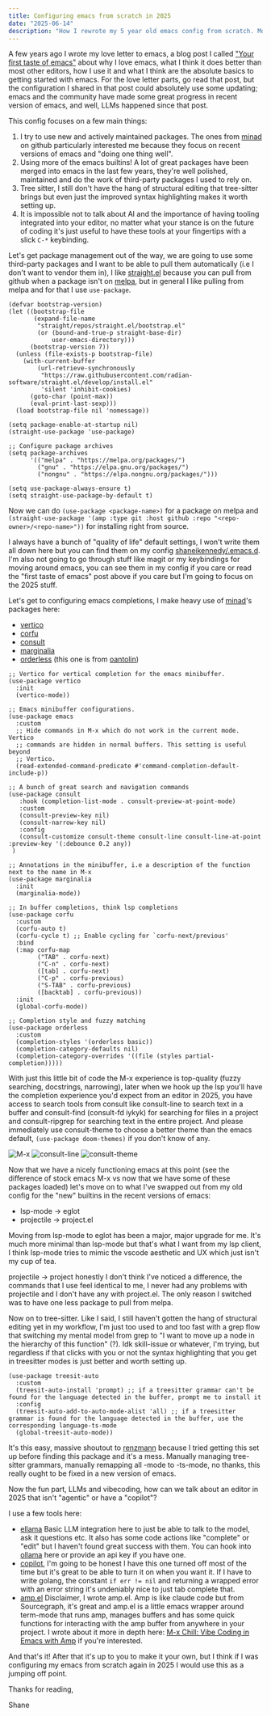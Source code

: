 ```yaml
---
title: Configuring emacs from scratch in 2025
date: "2025-06-14"
description: "How I rewrote my 5 year old emacs config from scratch. Modern packages from the community, making use of all the recent improvements in emacs-proper, and of course vibecoding."
---
```


A few years ago I wrote my love letter to emacs, a blog post I called ["Your first taste of emacs"](/blog/emacs-intro) about why I love emacs, what I think it does better than most other editors, how I use it and what I think are the absolute basics to getting started with emacs. For the love letter parts, go read that post, but the configuration I shared in that post could absolutely use some updating; emacs and the community have made some great progress in recent version of emacs, and well, LLMs happened since that post.

This config focuses on a few main things:
1. I try to use new and actively maintained packages. The ones from [minad](https://github.com/minad) on github particularly interested me because they focus on recent versions of emacs and "doing one thing well".
2. Using more of the emacs builtins! A lot of great packages have been merged into emacs in the last few years, they're well polished, maintained and do the work of third-party packages I used to rely on.
3. Tree sitter, I still don't have the hang of structural editing that tree-sitter brings but even just the improved syntax highlighting makes it worth setting up.
4. It is impossible not to talk about AI and the importance of having tooling integrated into your editor, no matter what your stance is on the future of coding it's just useful to have these tools at your fingertips with a slick `C-*` keybinding.


Let's get package management out of the way, we are going to use some third-party packages and I want to be able to pull them automatically (i.e I don't want to vendor them in), I like [straight.el](https://github.com/radian-software/straight.el) because you can pull from github when a package isn't on [melpa](https://melpa.org), but in general I like pulling from melpa and for that I use `use-package`.

```emacs-lisp
(defvar bootstrap-version)
(let ((bootstrap-file
       (expand-file-name
        "straight/repos/straight.el/bootstrap.el"
        (or (bound-and-true-p straight-base-dir)
            user-emacs-directory)))
      (bootstrap-version 7))
  (unless (file-exists-p bootstrap-file)
    (with-current-buffer
        (url-retrieve-synchronously
         "https://raw.githubusercontent.com/radian-software/straight.el/develop/install.el"
         'silent 'inhibit-cookies)
      (goto-char (point-max))
      (eval-print-last-sexp)))
  (load bootstrap-file nil 'nomessage))

(setq package-enable-at-startup nil)
(straight-use-package 'use-package)

;; Configure package archives
(setq package-archives
      '(("melpa" . "https://melpa.org/packages/")
        ("gnu" . "https://elpa.gnu.org/packages/")
        ("nongnu" . "https://elpa.nongnu.org/packages/")))

(setq use-package-always-ensure t)
(setq straight-use-package-by-default t)
```

Now we can do `(use-package <package-name>)` for a package on melpa and `(straight-use-package '(amp :type git :host github :repo "<repo-owner>/<repo-name>"))` for installing right from source.

I always have a bunch of "quality of life" default settings, I won't write them all down here but you can find them on my config [shaneikennedy/.emacs.d](https://github.com/shaneikennedy/.emacs.d). I'm also not going to go through stuff like magit or my keybindings for moving around emacs, you can see them in my config if you care or read the "first taste of emacs" post above if you care but I'm going to focus on the 2025 stuff.

Let's get to configuring emacs completions, I make heavy use of [minad](https://github.com/minad)'s packages here:
- [vertico](https://github.com/minad/vertico)
- [corfu](https://github.com/minad/corfu)
- [consult](https://github.com/minad/consult)
- [marginalia](https://github.com/minad/marginalia)
- [orderless](https://github.com/oantolin/orderless) (this one is from [oantolin](https://github.com/oantolin))

```emacs-lisp
;; Vertico for vertical completion for the emacs minibuffer.
(use-package vertico
  :init
  (vertico-mode))

;; Emacs minibuffer configurations.
(use-package emacs
  :custom
  ;; Hide commands in M-x which do not work in the current mode.  Vertico
  ;; commands are hidden in normal buffers. This setting is useful beyond
  ;; Vertico.
  (read-extended-command-predicate #'command-completion-default-include-p))

;; A bunch of great search and navigation commands
(use-package consult
   :hook (completion-list-mode . consult-preview-at-point-mode)
   :custom
   (consult-preview-key nil)
   (consult-narrow-key nil)
   :config
   (consult-customize consult-theme consult-line consult-line-at-point :preview-key '(:debounce 0.2 any))
 )

;; Annotations in the minibuffer, i.e a description of the function next to the name in M-x
(use-package marginalia
  :init
  (marginalia-mode))

;; In buffer completions, think lsp completions
(use-package corfu
  :custom
  (corfu-auto t)
  (corfu-cycle t) ;; Enable cycling for `corfu-next/previous'
  :bind
  (:map corfu-map
        ("TAB" . corfu-next)
        ("C-n" . corfu-next)
        ([tab] . corfu-next)
        ("C-p" . corfu-previous)
        ("S-TAB" . corfu-previous)
        ([backtab] . corfu-previous))
  :init
  (global-corfu-mode))

;; Completion style and fuzzy matching
(use-package orderless
  :custom
  (completion-styles '(orderless basic))
  (completion-category-defaults nil)
  (completion-category-overrides '((file (styles partial-completion)))))
```

With just this little bit of code the M-x experience is top-quality (fuzzy searching, docstrings, narrowing), later when we hook up the lsp you'll have the completion experience you'd expect from an editor in 2025, you have access to search tools from consult like consult-line to search text in a buffer and consult-find (consult-fd iykyk) for searching for files in a project and consult-ripgrep for searching text in the entire project. And please immediately use consult-theme to choose a better theme than the emacs default, `(use-package doom-themes)` if you don't know of any.


![M-x](/images/M-x.png)
![consult-line](/images/consult-line.png)
![consult-theme](/images/consult-theme.png)


Now that we have a nicely functioning emacs at this point (see the difference of stock emacs M-x vs now that we have some of these packages loaded) let's move on to what I've swapped out from my old config for the "new" builtins in the recent versions of emacs:

- lsp-mode -> eglot
- projectile -> project.el

Moving from lsp-mode to eglot has been a major, major upgrade for me. It's much more minimal than lsp-mode but that's what I want from my lsp client, I think lsp-mode tries to mimic the vscode aesthetic and UX which just isn't my cup of tea.

projectile -> project honestly I don't think I've noticed a difference, the commands that I use feel identical to me, I never had any problems with projectile and I don't have any with project.el. The only reason I switched was to have one less package to pull from melpa.


Now on to tree-sitter. Like I said, I still haven't gotten the hang of structural editing yet in my workflow, I'm just too used to and too fast with a grep flow that switching my mental model from grep to "I want to move up a node in the hierarchy of this function" (?). Idk skill-issue or whatever, I'm trying, but regardless if that clicks with you or not the syntax highlighting that you get in treesitter modes is just better and worth setting up.

```emacs-lisp
(use-package treesit-auto
  :custom
  (treesit-auto-install 'prompt) ;; if a treesitter grammar can't be found for the language detected in the buffer, prompt me to install it
  :config
  (treesit-auto-add-to-auto-mode-alist 'all) ;; if a treesitter grammar is found for the language detected in the buffer, use the corresponding language-ts-mode
  (global-treesit-auto-mode))
```

It's this easy, massive shoutout to [renzmann](https://github.com/renzmann/treesit-auto) because I tried getting this set up before finding this package and it's a mess. Manually managing tree-sitter grammars, manually remapping all <language>-mode to <language>-ts-mode, no thanks, this really ought to be fixed in a new version of emacs.


Now the fun part, LLMs and vibecoding, how can we talk about an editor in 2025 that isn't "agentic" or have a "copilot"?

I use a few tools here:
- [ellama](https://github.com/s-kostyaev/ellama) Basic LLM integration here to just be able to talk to the model, ask it questions etc. It also has some code actions like "complete" or "edit" but I haven't found great success with them. You can hook into [ollama](https://ollama.com/) here or provide an api key if you have one.
- [copilot](https://github.com/copilot-emacs/copilot.el), I'm going to be honest I have this one turned off most of the time but it's great to be able to turn it on when you want it. If I have to write golang, the constant `if err != nil` and returning a wrapped error with an error string it's undeniably nice to just tab complete that.
- [amp.el](https://github.com/shaneikennedy/amp.el) Disclaimer, I wrote amp.el. Amp is like claude code but from Sourcegraph, it's great and amp.el is a little emacs wrapper around term-mode that runs amp, manages buffers and has some quick functions for interacting with the amp buffer from anywhere in your project. I wrote about it more in depth here: [M-x Chill: Vibe Coding in Emacs with Amp](/blog/vibecoding-in-emacs-with-amp) if you're interested.

And that's it! After that it's up to you to make it your own, but I think if I was configuring my emacs from scratch again in 2025 I would use this as a jumping off point.

Thanks for reading,

Shane
